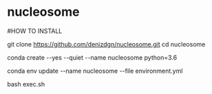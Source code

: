 # nucleosome
 
#HOW TO INSTALL

git clone https://github.com/denizdgn/nucleosome.git
cd nucleosome

conda create --yes --quiet --name nucleosome python=3.6

conda env update --name  nucleosome --file environment.yml 

bash exec.sh
